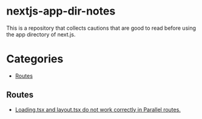 # nextjs-app-dir-notes

This is a repository that collects cautions that are good to read before using the app directory of next.js.


# Categories

- [Routes](#-Routes)


## Routes

- [Loading.tsx and layout.tsx do not work correctly in Parallel routes.](https://github.com/vercel/next.js/issues/49243)
